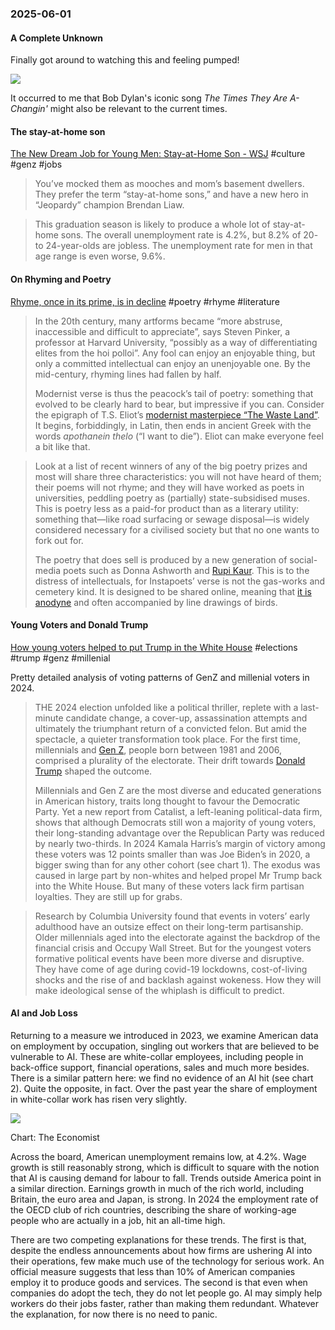 ### 2025-06-01
#### A Complete Unknown
Finally got around to watching this and feeling pumped!

![](https://www.youtube.com/watch?v=FdV-Cs5o8mc)

It occurred to me that Bob Dylan's iconic song *The Times They Are A-Changin'* might also be relevant to the current times.

#### The stay-at-home son
[The New Dream Job for Young Men: Stay-at-Home Son - WSJ](http://archive.today/jCJBo) #culture #genz #jobs 

> You’ve mocked them as mooches and mom’s basement dwellers. They prefer the term “stay-at-home sons,” and have a new hero in “Jeopardy” champion Brendan Liaw.

> This graduation season is likely to produce a whole lot of stay-at-home sons. The overall unemployment rate is 4.2%, but 8.2% of 20- to 24-year-olds are jobless. The unemployment rate for men in that age range is even worse, 9.6%.

#### On Rhyming and Poetry
[Rhyme, once in its prime, is in decline](https://www.economist.com/culture/2025/05/28/rhyme-once-in-its-prime-is-in-decline) #poetry #rhyme #literature 

> In the 20th century, many artforms became “more abstruse, inaccessible and difficult to appreciate”, says Steven Pinker, a professor at Harvard University, “possibly as a way of differentiating elites from the hoi polloi”. Any fool can enjoy an enjoyable thing, but only a committed intellectual can enjoy an unenjoyable one. By the mid-century, rhyming lines had fallen by half.
> 
> Modernist verse is thus the peacock’s tail of poetry: something that evolved to be clearly hard to bear, but impressive if you can. Consider the epigraph of T.S. Eliot’s [modernist masterpiece “The Waste Land”](https://www.economist.com/culture/2022/09/15/the-waste-land-is-a-case-study-of-great-art-by-flawed-artists). It begins, forbiddingly, in Latin, then ends in ancient Greek with the words _apothanein thelo_ (“I want to die”). Eliot can make everyone feel a bit like that.

> Look at a list of recent winners of any of the big poetry prizes and most will share three characteristics: you will not have heard of them; their poems will not rhyme; and they will have worked as poets in universities, peddling poetry as (partially) state-subsidised muses. This is poetry less as a paid-for product than as a literary utility: something that—like road surfacing or sewage disposal—is widely considered necessary for a civilised society but that no one wants to fork out for.
> 
> The poetry that does sell is produced by a new generation of social-media poets such as Donna Ashworth and [Rupi Kaur](https://www.economist.com/prospero/2017/11/01/rupi-kaur-reinvents-poetry-for-the-social-media-generation). This is to the distress of intellectuals, for Instapoets’ verse is not the gas-works and cemetery kind. It is designed to be shared online, meaning that [it is anodyne](https://www.economist.com/britain/2024/01/15/britain-has-seen-an-alarming-rise-in-poetry-sales) and often accompanied by line drawings of birds.

#### Young Voters and Donald Trump
[How young voters helped to put Trump in the White House](https://www.economist.com/united-states/2025/05/27/how-young-voters-helped-to-put-trump-in-the-white-house) #elections #trump #genz #millenial 

Pretty detailed analysis of voting patterns of GenZ and millenial voters in 2024.

> THE 2024 election unfolded like a political thriller, replete with a last-minute candidate change, a cover-up, assassination attempts and ultimately the triumphant return of a convicted felon. But amid the spectacle, a quieter transformation took place. For the first time, millennials and [Gen Z](https://www.economist.com/leaders/2024/04/18/reasons-to-be-cheerful-about-generation-z), people born between 1981 and 2006, comprised a plurality of the electorate. Their drift towards [Donald Trump](https://www.economist.com/interactive/trump-approval-tracker) shaped the outcome.
> 
> Millennials and Gen Z are the most diverse and educated generations in American history, traits long thought to favour the Democratic Party. Yet a new report from Catalist, a left-leaning political-data firm, shows that although Democrats still won a majority of young voters, their long-standing advantage over the Republican Party was reduced by nearly two-thirds. In 2024 Kamala Harris’s margin of victory among these voters was 12 points smaller than was Joe Biden’s in 2020, a bigger swing than for any other cohort (see chart 1). The exodus was caused in large part by non-whites and helped propel Mr Trump back into the White House. But many of these voters lack firm partisan loyalties. They are still up for grabs.

> Research by Columbia University found that events in voters’ early adulthood have an outsize effect on their long-term partisanship. Older millennials aged into the electorate against the backdrop of the financial crisis and Occupy Wall Street. But for the youngest voters formative political events have been more diverse and disruptive. They have come of age during covid-19 lockdowns, cost-of-living shocks and the rise of and backlash against wokeness. How they will make ideological sense of the whiplash is difficult to predict.

#### AI and Job Loss

Returning to a measure we introduced in 2023, we examine American data on employment by occupation, singling out workers that are believed to be vulnerable to AI. These are white-collar employees, including people in back-office support, financial operations, sales and much more besides. There is a similar pattern here: we find no evidence of an AI hit (see chart 2). Quite the opposite, in fact. Over the past year the share of employment in white-collar work has risen very slightly.

![](https://www.economist.com/cdn-cgi/image/width=1424,quality=80,format=auto/content-assets/images/20250531_FNC476.png)

Chart: The Economist

Across the board, American unemployment remains low, at 4.2%. Wage growth is still reasonably strong, which is difficult to square with the notion that AI is causing demand for labour to fall. Trends outside America point in a similar direction. Earnings growth in much of the rich world, including Britain, the euro area and Japan, is strong. In 2024 the employment rate of the OECD club of rich countries, describing the share of working-age people who are actually in a job, hit an all-time high.

There are two competing explanations for these trends. The first is that, despite the endless announcements about how firms are ushering AI into their operations, few make much use of the technology for serious work. An official measure suggests that less than 10% of American companies employ it to produce goods and services. The second is that even when companies do adopt the tech, they do not let people go. AI may simply help workers do their jobs faster, rather than making them redundant. Whatever the explanation, for now there is no need to panic.
